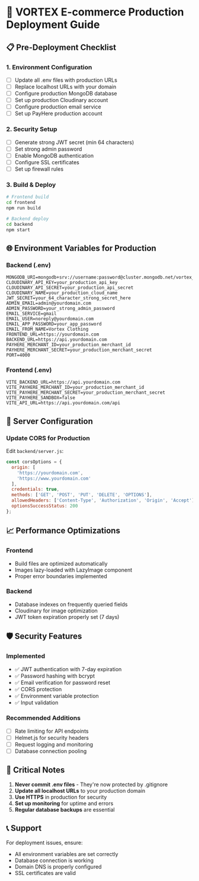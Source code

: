 # 🚀 VORTEX E-commerce Production Deployment Guide

## 📋 Pre-Deployment Checklist

### 1. Environment Configuration
- [ ] Update all .env files with production URLs
- [ ] Replace localhost URLs with your domain
- [ ] Configure production MongoDB database
- [ ] Set up production Cloudinary account
- [ ] Configure production email service
- [ ] Set up PayHere production account

### 2. Security Setup
- [ ] Generate strong JWT secret (min 64 characters)
- [ ] Set strong admin password
- [ ] Enable MongoDB authentication
- [ ] Configure SSL certificates
- [ ] Set up firewall rules

### 3. Build & Deploy
```bash
# Frontend build
cd frontend
npm run build

# Backend deploy
cd backend
npm start
```

## 🌐 Environment Variables for Production

### Backend (.env)
```env
MONGODB_URI=mongodb+srv://username:password@cluster.mongodb.net/vortex_production
CLOUDINARY_API_KEY=your_production_api_key
CLOUDINARY_API_SECRET=your_production_api_secret
CLOUDINARY_NAME=your_production_cloud_name
JWT_SECRET=your_64_character_strong_secret_here
ADMIN_EMAIL=admin@yourdomain.com
ADMIN_PASSWORD=your_strong_admin_password
EMAIL_SERVICE=gmail
EMAIL_USER=noreply@yourdomain.com
EMAIL_APP_PASSWORD=your_app_password
EMAIL_FROM_NAME=Vortex Clothing
FRONTEND_URL=https://yourdomain.com
BACKEND_URL=https://api.yourdomain.com
PAYHERE_MERCHANT_ID=your_production_merchant_id
PAYHERE_MERCHANT_SECRET=your_production_merchant_secret
PORT=4000
```

### Frontend (.env)
```env
VITE_BACKEND_URL=https://api.yourdomain.com
VITE_PAYHERE_MERCHANT_ID=your_production_merchant_id
VITE_PAYHERE_MERCHANT_SECRET=your_production_merchant_secret
VITE_PAYHERE_SANDBOX=false
VITE_API_URL=https://api.yourdomain.com/api
```

## 🔧 Server Configuration

### Update CORS for Production
Edit `backend/server.js`:
```javascript
const corsOptions = {
  origin: [
    'https://yourdomain.com',
    'https://www.yourdomain.com'
  ],
  credentials: true,
  methods: ['GET', 'POST', 'PUT', 'DELETE', 'OPTIONS'],
  allowedHeaders: ['Content-Type', 'Authorization', 'Origin', 'Accept'],
  optionsSuccessStatus: 200
};
```

## 📈 Performance Optimizations

### Frontend
- Build files are optimized automatically
- Images lazy-loaded with LazyImage component
- Proper error boundaries implemented

### Backend
- Database indexes on frequently queried fields
- Cloudinary for image optimization
- JWT token expiration properly set (7 days)

## 🛡️ Security Features

### Implemented
- ✅ JWT authentication with 7-day expiration
- ✅ Password hashing with bcrypt
- ✅ Email verification for password reset
- ✅ CORS protection
- ✅ Environment variable protection
- ✅ Input validation

### Recommended Additions
- [ ] Rate limiting for API endpoints
- [ ] Helmet.js for security headers
- [ ] Request logging and monitoring
- [ ] Database connection pooling

## 🚨 Critical Notes

1. **Never commit .env files** - They're now protected by .gitignore
2. **Update all localhost URLs** to your production domain
3. **Use HTTPS** in production for security
4. **Set up monitoring** for uptime and errors
5. **Regular database backups** are essential

## 📞 Support

For deployment issues, ensure:
- All environment variables are set correctly
- Database connection is working
- Domain DNS is properly configured
- SSL certificates are valid